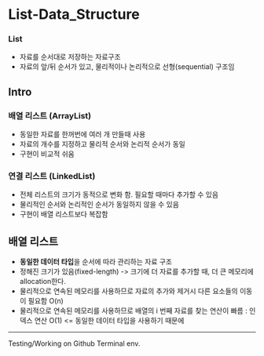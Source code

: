 # List-Data_Structure
### List
- 자료를 순서대로 저장하는 자료구조
- 자료의 앞/뒤 순서가 있고, 물리적이나 논리적으로 선형(sequential) 구조임

## Intro
### 배열 리스트 (ArrayList)
- 동일한 자료를 한꺼번에 여러 개 만들때 사용
- 자료의 개수를 지정하고 물리적 순서와 논리적 순서가 동일
- 구현이 비교적 쉬움

### 연결 리스트 (LinkedList)
- 전체 리스트의 크기가 동적으로 변화 함. 필요할 때마다 추가할 수 있음
- 물리적인 순서와 논리적인 순서가 동일하지 않을 수 있음
- 구현이 배열 리스트보다 복잡함

## 배열 리스트

- **동일한 데이터 타입**을 순서에 따라 관리하는 자료 구조
- 정해진 크기가 있음(fixed-length) -> 크기에 더 자료를 추가할 때, 더 큰 메모리에 allocation한다.
- 물리적으로 연속된 메모리를 사용하므로 자료의 추가와 제거시 다른 요소들의 이동이 필요함 O(n)
- 물리적으로 연속된 메모리를 사용하므로 배열의 i 번째 자료를 찾는 연산이 빠름 : 인덱스 연산 O(1) <= 동일한 데이터 타입을 사용하기 때문에

---

Testing/Working on Github Terminal env.